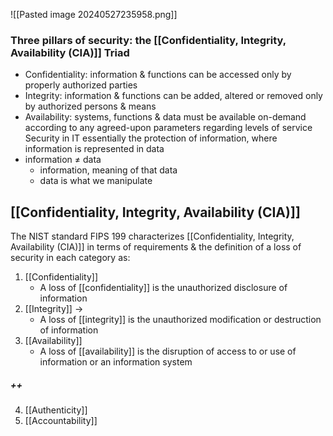 ![[Pasted image 20240527235958.png]]
### Three pillars of security: the [[Confidentiality, Integrity, Availability (CIA)]] Triad
- Confidentiality: information & functions can be accessed only by properly authorized parties
- Integrity: information & functions can be added, altered or removed only by authorized persons & means
- Availability: systems, functions & data must be available on-demand according to any agreed-upon parameters regarding levels of service
Security in IT essentially the protection of information, where information is represented in data
- information $\ne$ data
	- information, meaning of that data
	- data is what we manipulate
## [[Confidentiality, Integrity, Availability (CIA)]]
The NIST standard FIPS 199 characterizes [[Confidentiality, Integrity, Availability (CIA)]] in terms of requirements & the definition of a loss of security in each category as:
1. [[Confidentiality]]
	- A loss of [[confidentiality]] is the unauthorized disclosure of information
2. [[Integrity]] $\rightarrow$ 
	- A loss of [[integrity]] is the unauthorized modification or destruction of information
3. [[Availability]]
	- A loss of [[availability]] is the disruption of access to or use of information or an information system
##### ++
4. [[Authenticity]]
5. [[Accountability]]